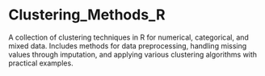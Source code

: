 # Clustering_Methods_R
A collection of clustering techniques in R for numerical, categorical, and mixed data. Includes methods for data preprocessing, handling missing values through imputation, and applying various clustering algorithms with practical examples.
